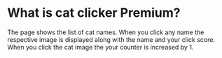 # What is cat clicker Premium?
The page shows the list of cat names. When you click any name the respective image is displayed along with the name and your click score. When you click the cat image the your counter is increased by 1.